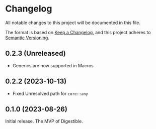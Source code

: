 # Changelog

All notable changes to this project will be documented in this file.

The format is based on [Keep a Changelog](https://keepachangelog.com/en/1.1.0/),
and this project adheres to [Semantic Versioning](https://semver.org/spec/v2.0.0.html).
## 0.2.3 (Unreleased)
- Generics are now supported in Macros
## 0.2.2 (2023-10-13) 
- Fixed Unresolved path for `core::any`

## 0.1.0 (2023-08-26)
Initial release. The MVP of Digestible.


[0.1.0]: https://github.com/wyatt-herkamp/digestible/releases/tag/0.1.0
